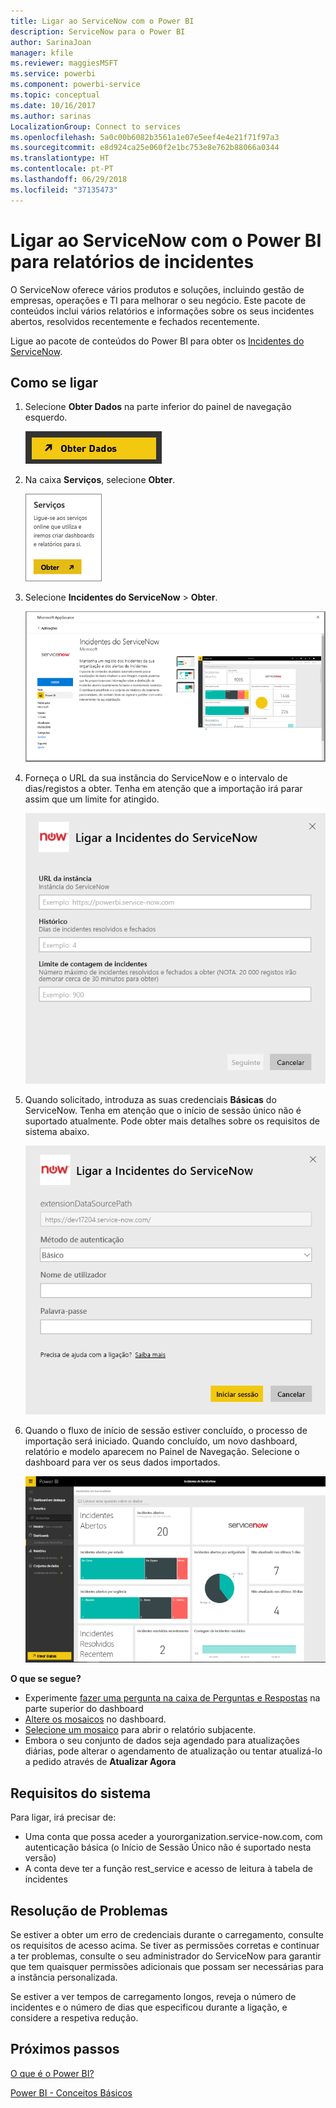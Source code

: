 ```yaml
---
title: Ligar ao ServiceNow com o Power BI
description: ServiceNow para o Power BI
author: SarinaJoan
manager: kfile
ms.reviewer: maggiesMSFT
ms.service: powerbi
ms.component: powerbi-service
ms.topic: conceptual
ms.date: 10/16/2017
ms.author: sarinas
LocalizationGroup: Connect to services
ms.openlocfilehash: 5a0c00b6082b3561a1e07e5eef4e4e21f71f97a3
ms.sourcegitcommit: e8d924ca25e060f2e1bc753e8e762b88066a0344
ms.translationtype: HT
ms.contentlocale: pt-PT
ms.lasthandoff: 06/29/2018
ms.locfileid: "37135473"
---
```

# <a name="connect-to-servicenow-with-power-bi-for-incident-reporting"></a>Ligar ao ServiceNow com o Power BI para relatórios de incidentes
O ServiceNow oferece vários produtos e soluções, incluindo gestão de empresas, operações e TI para melhorar o seu negócio. Este pacote de conteúdos inclui vários relatórios e informações sobre os seus incidentes abertos, resolvidos recentemente e fechados recentemente.  

Ligue ao pacote de conteúdos do Power BI para obter os [Incidentes do ServiceNow](https://app.powerbi.com/getdata/services/servicenow).

## <a name="how-to-connect"></a>Como se ligar
1. Selecione **Obter Dados** na parte inferior do painel de navegação esquerdo.
   
   ![](media/service-connect-to-servicenow/pbi_getdata.png) 
2. Na caixa **Serviços**, selecione **Obter**.
   
   ![](media/service-connect-to-servicenow/pbi_getservices.png) 
3. Selecione **Incidentes do ServiceNow** \>  **Obter**.
   
   ![](media/service-connect-to-servicenow/connect.png)
4. Forneça o URL da sua instância do ServiceNow e o intervalo de dias/registos a obter. Tenha em atenção que a importação irá parar assim que um limite for atingido.
   
   ![](media/service-connect-to-servicenow/params.png)
5. Quando solicitado, introduza as suas credenciais **Básicas** do ServiceNow. Tenha em atenção que o início de sessão único não é suportado atualmente. Pode obter mais detalhes sobre os requisitos de sistema abaixo.
   
   ![](media/service-connect-to-servicenow/creds.png)
6. Quando o fluxo de início de sessão estiver concluído, o processo de importação será iniciado. Quando concluído, um novo dashboard, relatório e modelo aparecem no Painel de Navegação. Selecione o dashboard para ver os seus dados importados.
   
    ![](media/service-connect-to-servicenow/dashboard.png)

**O que se segue?**

* Experimente [fazer uma pergunta na caixa de Perguntas e Respostas](power-bi-q-and-a.md) na parte superior do dashboard
* [Altere os mosaicos](service-dashboard-edit-tile.md) no dashboard.
* [Selecione um mosaico](service-dashboard-tiles.md) para abrir o relatório subjacente.
* Embora o seu conjunto de dados seja agendado para atualizações diárias, pode alterar o agendamento de atualização ou tentar atualizá-lo a pedido através de **Atualizar Agora**

## <a name="system-requirements"></a>Requisitos do sistema
Para ligar, irá precisar de:  

* Uma conta que possa aceder a yourorganization.service-now.com, com autenticação básica (o Início de Sessão Único não é suportado nesta versão)  
* A conta deve ter a função rest_service e acesso de leitura à tabela de incidentes  

## <a name="troubleshooting"></a>Resolução de Problemas
Se estiver a obter um erro de credenciais durante o carregamento, consulte os requisitos de acesso acima. Se tiver as permissões corretas e continuar a ter problemas, consulte o seu administrador do ServiceNow para garantir que tem quaisquer permissões adicionais que possam ser necessárias para a instância personalizada.

Se estiver a ver tempos de carregamento longos, reveja o número de incidentes e o número de dias que especificou durante a ligação, e considere a respetiva redução.

## <a name="next-steps"></a>Próximos passos
[O que é o Power BI?](power-bi-overview.md)

[Power BI - Conceitos Básicos](service-basic-concepts.md)

